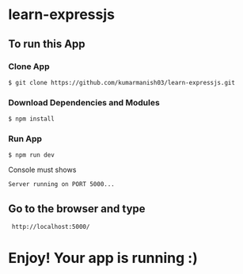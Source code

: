 # learn-expressjs

## To run this App

### Clone App

```shell
$ git clone https://github.com/kumarmanish03/learn-expressjs.git
```

### Download Dependencies and Modules

```shell
$ npm install
```

### Run App

```shell
$ npm run dev
```

Console must shows 


```shell
Server running on PORT 5000...
```
 
 ## Go to the browser and type
 
```shell
 http://localhost:5000/
 ```
 
# Enjoy! Your app is running  :) #
